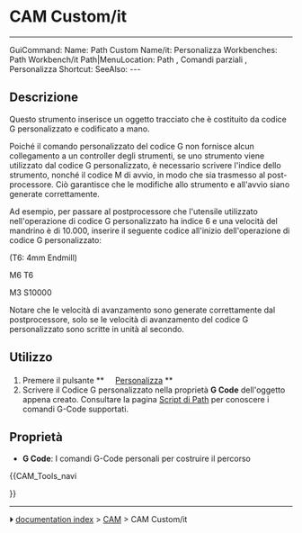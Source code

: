 # CAM Custom/it
---
 GuiCommand:   Name: Path Custom   Name/it: Personalizza   Workbenches: Path Workbench/it   Path|MenuLocation: Path , Comandi parziali , Personalizza   Shortcut:    SeeAlso: ---


</div>



## Descrizione


<div class="mw-translate-fuzzy">

Questo strumento inserisce un oggetto tracciato che è costituito da codice G personalizzato e codificato a mano.


</div>


<div class="mw-translate-fuzzy">

Poiché il comando personalizzato del codice G non fornisce alcun collegamento a un controller degli strumenti, se uno strumento viene utilizzato dal codice G personalizzato, è necessario scrivere l\'indice dello strumento, nonché il codice M di avvio, in modo che sia trasmesso al post-processore. Ciò garantisce che le modifiche allo strumento e all\'avvio siano generate correttamente.


</div>


<div class="mw-translate-fuzzy">

Ad esempio, per passare al postprocessore che l\'utensile utilizzato nell\'operazione di codice G personalizzato ha indice 6 e una velocità del mandrino è di 10.000, inserire il seguente codice all\'inizio dell\'operazione di codice G personalizzato:


</div>

(T6: 4mm Endmill)

M6 T6

M3 S10000


<div class="mw-translate-fuzzy">

Notare che le velocità di avanzamento sono generate correttamente dal postprocessore, solo se le velocità di avanzamento del codice G personalizzato sono scritte in unità al secondo.


</div>



## Utilizzo


<div class="mw-translate-fuzzy">

1.  Premere il pulsante **<img src="images/Path_Custom.png" width=16px> [Personalizza](Path_Custom/it.md)
**
2.  Scrivere il Codice G personalizzato nella proprietà **G Code** dell\'oggetto appena creato. Consultare la pagina [Script di Path](Path_scripting/it.md) per conoscere i comandi G-Code supportati.


</div>



## Proprietà


<div class="mw-translate-fuzzy">

-    **G Code**: I comandi G-Code personali per costruire il percorso


</div>





{{CAM_Tools_navi

}}



---
⏵ [documentation index](../README.md) > [CAM](CAM_Workbench.md) > CAM Custom/it
